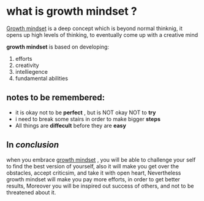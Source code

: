 # what is growth mindset ?
[Growth mindset](https://www.atlassian.com/blog/inside-atlassian/growth-mindset) is a deep concept which is beyond normal thinknig, it opens up high levels of thinking, to eventually come up with a creative mind

**growth mindset** is based on developing:
1. efforts 
2. creativity 
3. intelliegence 
4. fundamental abilities


## notes to be remembered:
- it is okay not to be **perfect** , but is NOT okay NOT to **try**
- i need to break some stairs in order to make bigger **steps**
- All things are **diffecult** before they are **easy** 


## In *conclusion* 
 when you embrace [growth mindset](https://www.atlassian.com/blog/inside-atlassian/growth-mindset) , you will be able to challenge your self to find the best version of yourself, also it will make you get over the obstacles, accept criticsim, and take it with open heart, Nevertheless growth mindset will make you pay more efforts, in order to get better results, Moreover you will be inspired out  success of others, and not to be threatened about it. 
